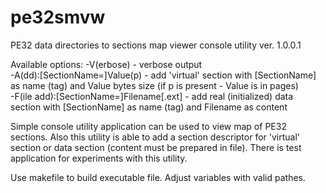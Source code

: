 # pe32smvw
 PE32 data directories to sections map viewer console utility ver. 1.0.0.1

 Available options:
   -V(erbose) -	verbose output<br/>
   -A(dd):[SectionName=]Value(p) - add 'virtual' section with [SectionName] as name (tag) and Value bytes size (if p is present - Value is in pages)<br/>
   -F(ile add):[SectionName=]Filename[.ext] - add real (initialized) data section with [SectionName] as name (tag) and Filename as content<br/>

 Simple console utility application can be used to view map of PE32 sections. Also this utility is able to add a section descriptor for 'virtual' section or data section (content must be prepared in file).
 There is test application for experiments with this utility.

 Use makefile to build executable file. Adjust variables with valid pathes.
